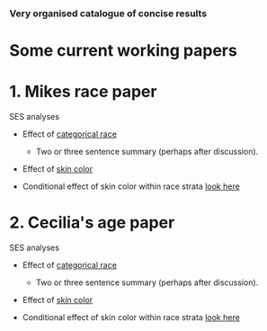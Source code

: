 ### Very organised catalogue of concise results 

# Some current working papers 

# 1. Mikes race paper

SES analyses
 - Effect of [categorical race](/ses/user_wx/2020.7.11_examples.html)
   - Two or three sentence summary (perhaps after discussion).
 
 - Effect of [skin color](/ses/user_wx/2020.7.11_examples.html)
 - Conditional effect of skin color within race strata [look here](/ses/user_wx/2020.7.11_examples.html)
 
# 2. Cecilia's age paper

SES analyses
 - Effect of [categorical race](/ses/user_wx/2020.7.11_examples.html)
   - Two or three sentence summary (perhaps after discussion).
 
 - Effect of [skin color](/ses/user_wx/2020.7.11_examples.html)
 - Conditional effect of skin color within race strata [look here](/ses/user_wx/2020.7.11_examples.html)
